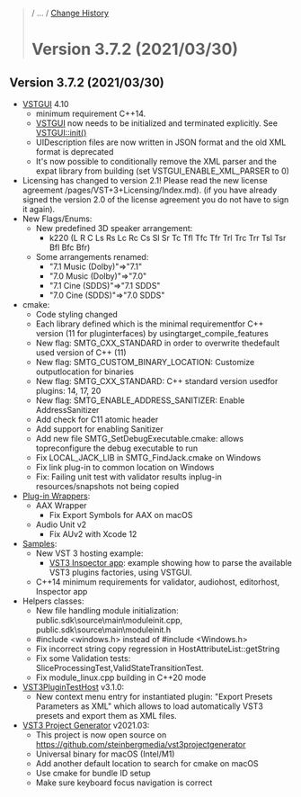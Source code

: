 >/ ... / [Change History](../Index.md)
>
># Version 3.7.2 (2021/03/30)

## Version 3.7.2 (2021/03/30)

- [VSTGUI](../../../What+is+the+VST+3+SDK/VSTGUI.md) 4.10
    - minimum requirement C++14.
    - [VSTGUI](https://steinbergmedia.github.io/vst3_doc/vstgui/html/namespace_v_s_t_g_u_i.html) now needs to be initialized and terminated explicitly. See [VSTGUI::init()](https://steinbergmedia.github.io/vst3_doc/vstgui/html/group__new__in__4__10.html)
    - UIDescription files are now written in JSON format and the old XML format is deprecated
    - It's now possible to conditionally remove the XML parser and the expat library from building (set VSTGUI_ENABLE_XML_PARSER to 0)
- Licensing has changed to version 2.1! Please read the new license agreement /pages/VST+3+Licensing/Index.md). (if you have already signed the version 2.0 of the license agreement you do not have to sign it again).
- New Flags/Enums:
    - New predefined 3D speaker arrangement:
        - k220 (L R C Ls Rs Lc Rc Cs Sl Sr Tc Tfl Tfc Tfr Trl Trc Trr Tsl Tsr Bfl Bfc Bfr)
    - Some arrangements renamed:
        - "7.1 Music (Dolby)"=>"7.1"
        - "7.0 Music (Dolby)"=>"7.0"
        - "7.1 Cine (SDDS)"=>"7.1 SDDS"
        - "7.0 Cine (SDDS)"=>"7.0 SDDS"
- cmake:
    - Code styling changed
    - Each library defined which is the minimal requirementfor C++ version (11 for pluginterfaces) by usingtarget_compile_features
    - New flag: SMTG_CXX_STANDARD in order to overwrite thedefault used version of C++ (11)
    - New flag: SMTG_CUSTOM_BINARY_LOCATION: Customize outputlocation for binaries
    - New flag: SMTG_CXX_STANDARD: C++ standard version usedfor plugins: 14, 17, 20
    - New flag: SMTG_ENABLE_ADDRESS_SANITIZER: Enable AddressSanitizer
    - Add check for C11 atomic header
    - Add support for enabling Sanitizer
    - Add new file SMTG_SetDebugExecutable.cmake: allows topreconfigure the debug executable to run 
    - Fix LOCAL_JACK_LIB in SMTG_FindJack.cmake on Windows
    - Fix link plug-in to common location on Windows
    - Fix: Failing unit test with validator results inplug-in resources/snapshots not being copied
- [Plug-in Wrappers](../../../What+is+the+VST+3+SDK/Wrappers/Index.md):
    - AAX Wrapper
        - Fix Export Symbols for AAX on macOS
    - Audio Unit v2
        - Fix AUv2 with Xcode 12
- [Samples](../../../What+is+the+VST+3+SDK/Plug-in+Examples.md):
    - New VST 3 hosting example:
        - [VST3 Inspector app](../../../What+is+the+VST+3+SDK/Index.md): example showing how to parse the available VST3 plugins factories, using VSTGUI.
    - C++14 minimum requirements for validator, audiohost, editorhost, Inspector app
- Helpers classes:
    - New file handling module initialization: public.sdk\source\main\moduleinit.cpp, public.sdk\source\main\moduleinit.h
    - #include <windows.h> instead of #include <Windows.h>
    - Fix incorrect string copy regression in HostAttributeList::getString
    - Fix some Validation tests:  SliceProcessingTest,ValidStateTransitionTest.
    - Fix module_linux.cpp building in C++20 mode
- [VST3PluginTestHost](../../../What+is+the+VST+3+SDK/Plug-in+Test+Host.md) v3.1.0:
    - New context menu entry for instantiated plugin: "Export Presets Parameters as XML" which allows to load automatically VST3 presets and export them as XML files.
- [VST3 Project Generator](../../../What+is+the+VST+3+SDK/Project+Generator.md) v2021.03:
    - This project is now open source on <https://github.com/steinbergmedia/vst3projectgenerator>
    - Universal binary for macOS (Intel/M1)
    - Add another default location to search for cmake on macOS
    - Use cmake for bundle ID setup
    - Make sure keyboard focus navigation is correct